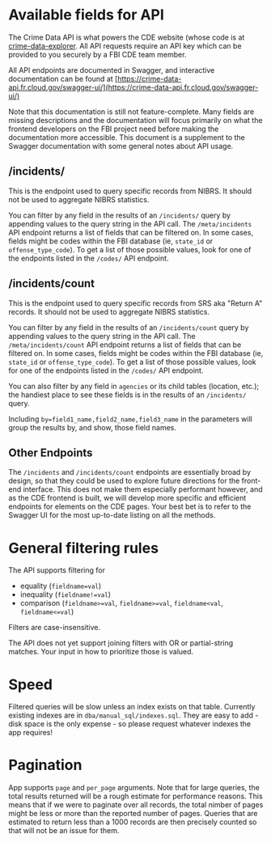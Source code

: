 Available fields for API
========================

The Crime Data API is what powers the CDE website (whose code is
at
[crime-data-explorer](https://github.com/fbi-cde/crime-data-explorer). All
API requests require an API key which can be provided to you securely
by a FBI CDE team member.

All API endpoints are documented in Swagger, and interactive
documentation can be found at [https://crime-data-api.fr.cloud.gov/swagger-ui/](https://crime-data-api.fr.cloud.gov/swagger-ui/)

Note that this documentation is still not feature-complete. Many
fields are missing descriptions and the documentation will focus
primarily on what the frontend developers on the FBI project need
before making the documentation more accessible. This document is a
supplement to the Swagger documentation with some general notes about
API usage.

/incidents/
-----------

This is the endpoint used to query specific records from NIBRS. It
should not be used to aggregate NIBRS statistics.

You can filter by any field in the results of an `/incidents/` query by
appending values to the query string in the API call. The
`/meta/incidents` API endpoint returns a list of fields that can be
filtered on. In some cases, fields might be codes within the FBI
database (ie, `state_id` or `offense_type_code`). To get a list of
those possible values, look for one of the endpoints listed in the
`/codes/` API endpoint.


/incidents/count
----------------

This is the endpoint used to query specific records from SRS aka
"Return A" records. It should not be used to aggregate NIBRS
statistics.

You can filter by any field in the results of an `/incidents/count` query by
appending values to the query string in the API call. The
`/meta/incidents/count` API endpoint returns a list of fields that can be
filtered on. In some cases, fields might be codes within the FBI
database (ie, `state_id` or `offense_type_code`). To get a list of
those possible values, look for one of the endpoints listed in the
`/codes/` API endpoint.

You can also filter by any field in `agencies` or its child tables
(location, etc.); the handiest place to see these fields is in the
results of an `/incidents/` query.

Including `by=field1_name,field2_name,field3_name` in the parameters will group the results by,
and show, those field names.

Other Endpoints
---------------

The `/incidents` and `/incidents/count` endpoints are essentially
broad by design, so that they could be used to explore future
directions for the front-end interface. This does not make them
especially performant however, and as the CDE frontend is built, we
will develop more specific and efficient endpoints for elements on the
CDE pages. Your best bet is to refer to the Swagger UI for the most
up-to-date listing on all the methods.

General filtering rules
=======================

The API supports filtering for

- equality (`fieldname=val`)
- inequality (`fieldname!=val`)
- comparison (`fieldname>=val`, `fieldname>=val`, `fieldname<val`, `fieldname<=val`)

Filters are case-insensitive.

The API does not yet support joining filters with OR or partial-string matches.
Your input in how to prioritize those is valued.


Speed
=====

Filtered queries will be slow unless an index exists on that table.
Currently existing
indexes are in `dba/manual_sql/indexes.sql`.  They are easy to add - disk
space is the only expense - so please request whatever indexes the app
requires!

Pagination
==========

App supports `page` and `per_page` arguments. Note that for large
queries, the total results returned will be a rough estimate for
performance reasons. This means that if we were to paginate over all
records, the total nimber of pages might be less or more than the
reported number of pages. Queries that are estimated to return less
than a 1000 records are then precisely counted so that will not be an
issue for them.
